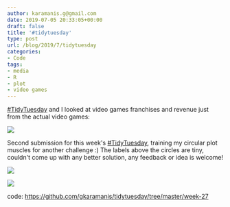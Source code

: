 ```yaml
---
author: karamanis.g@gmail.com
date: 2019-07-05 20:33:05+00:00
draft: false
title: '#tidytuesday'
type: post
url: /blog/2019/7/tidytuesday
categories:
- Code
tags:
- media
- R
- plot
- video games
---
```


[#TidyTuesday](https://mobile.twitter.com/hashtag/TidyTuesday?src=hashtag_click) and I looked at video games franchises and revenue just from the actual video games:



  
   ![](/images/2019-07-05-20197tidytuesday/media_franchises.png)

  



Second submission for this week's [#TidyTuesday](https://mobile.twitter.com/hashtag/TidyTuesday?src=hashtag_click), training my circular plot muscles for another challenge :) The labels above the circles are tiny, couldn't come up with any better solution, any feedback or idea is welcome!



  
   ![](/images/2019-07-05-20197tidytuesday/media_franchises_circles.png)

  

  
   ![](/images/2019-07-05-20197tidytuesday/media_franchises_circles_zoom.png)

  



code: https://github.com/gkaramanis/tidytuesday/tree/master/week-27
